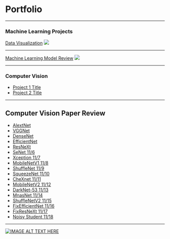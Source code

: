 # Portfolio

---

### Machine Learning Projects

[Data Visualization](/sample_page)
<img src="images/dummy_thumbnail.jpg?raw=true"/>

---
[Machine Learning Model Review](/pdf/intermediatepythongithubio.pdf)
<img src="images/dummy_thumbnail.jpg?raw=true"/>

---

### Computer Vision

- [Project 1 Title](http://example.com/)
- [Project 2 Title](http://example.com/)

---

## Computer Vision Paper Review 

- [AlextNet](/cv_paper/Review_AleXNet.md)
- [VGGNet](/cv_paper/Review_VGGNet.md) 
- [DenseNet](/cv_paper/Review_DenseNet.md)
- [EfficientNet](/cv_paper/review_EfficientNet.md)
- [ResNeXt](/cv_paper/)
- [SeNet 11/6](/cv_paper/Review_SeNet.md)
- [Xception 11/7](/cv_paper/)
- [MobileNetV1 11/8](/cv_paper/Review_MobileNet.md)
- [ShuffleNet 11/9](/cv_paper/)
- [SqueezeNet 11/10](/cv_paper/Review_SqueezeNet.md)
- [CheXnet 11/11](/cv_paper/CheXNet.md)
- [MobileNetV2 11/12](/cv_paper/)
- [DarkNet-53 11/13](/cv_paper/)
- [MnasNet 11/14](/cv_paper/)
- [ShuffleNetV2 11/15](/cv_paper/)
- [FixEfficientNet 11/16](/cv_paper/)
- [FixResNeXt 11/17](/cv_paper/)
- [Noisy Student 11/18](/cv_paper/)

---

[![IMAGE ALT TEXT HERE](http://img.youtube.com/vi/02vmIjAAY8c/0.jpg)](http://www.youtube.com/watch?v=02vmIjAAY8c)